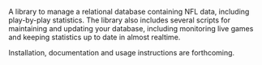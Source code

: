 A library to manage a relational database containing NFL data, including 
play-by-play statistics. The library also includes several scripts for 
maintaining and updating your database, including monitoring live games and 
keeping statistics up to date in almost realtime.

Installation, documentation and usage instructions are forthcoming.

